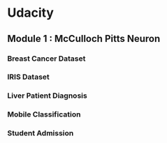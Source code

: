 # Udacity
## Module 1 :  McCulloch Pitts Neuron
### Breast Cancer Dataset
### IRIS Dataset
### Liver Patient Diagnosis
### Mobile Classification
### Student Admission
